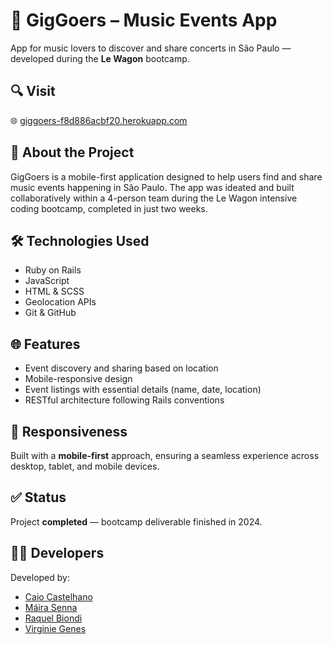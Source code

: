 # 🎵 GigGoers – Music Events App

App for music lovers to discover and share concerts in São Paulo — developed during the **Le Wagon** bootcamp.

## 🔍 Visit

🌐 [giggoers-f8d886acbf20.herokuapp.com](https://giggoers-f8d886acbf20.herokuapp.com/)

## 🧠 About the Project

GigGoers is a mobile-first application designed to help users find and share music events happening in São Paulo. The app was ideated and built collaboratively within a 4-person team during the Le Wagon intensive coding bootcamp, completed in just two weeks.

## 🛠️ Technologies Used

- Ruby on Rails  
- JavaScript  
- HTML & SCSS  
- Geolocation APIs  
- Git & GitHub

## 🌐 Features

- Event discovery and sharing based on location  
- Mobile-responsive design  
- Event listings with essential details (name, date, location)  
- RESTful architecture following Rails conventions

## 📱 Responsiveness

Built with a **mobile-first** approach, ensuring a seamless experience across desktop, tablet, and mobile devices.

## ✅ Status

Project **completed** — bootcamp deliverable finished in 2024.

## 👨‍💻 Developers

Developed by:  
- [Caio Castelhano](https://www.caiocastelhano.com.br/)  
- [Máira Senna](https://github.com/msma87)  
- [Raquel Biondi](https://github.com/raquelsylos)  
- [Virginie Genes](https://github.com/VirginieGenes) 
